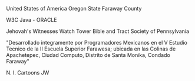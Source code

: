 United States of America
Oregon State
Faraway County

W3C
Java - ORACLE

Jehovah's Witnesses
Watch Tower Bible and Tract Society of Pennsylvania

"Desarrollado integramente por Programadores Mexicanos en el V Estudio Tecnico de la II Escuela Superior Farawesa; ubicada en las Colinas de Apachetepec, Ciudad Computo, Distrito de Santa Monika, Condado Faraway"

N. I. Cartoons JW
